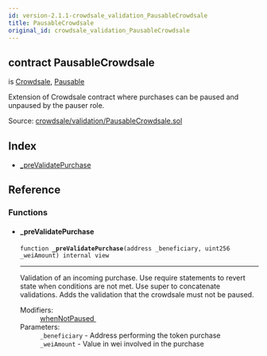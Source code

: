 ```yaml
---
id: version-2.1.1-crowdsale_validation_PausableCrowdsale
title: PausableCrowdsale
original_id: crowdsale_validation_PausableCrowdsale
---
```


<div class="contract-doc"><div class="contract"><h2 class="contract-header"><span class="contract-kind">contract</span> PausableCrowdsale</h2><p class="base-contracts"><span>is</span> <a href="crowdsale_Crowdsale.html">Crowdsale</a><span>, </span><a href="lifecycle_Pausable.html">Pausable</a></p><p class="description">Extension of Crowdsale contract where purchases can be paused and unpaused by the pauser role.</p><div class="source">Source: <a href="https://github.com/OpenZeppelin/zeppelin-solidity/blob/v2.1.1/contracts/crowdsale/validation/PausableCrowdsale.sol" target="_blank">crowdsale/validation/PausableCrowdsale.sol</a></div></div><div class="index"><h2>Index</h2><ul><li><a href="crowdsale_validation_PausableCrowdsale.html#_preValidatePurchase">_preValidatePurchase</a></li></ul></div><div class="reference"><h2>Reference</h2><div class="functions"><h3>Functions</h3><ul><li><div class="item function"><span id="_preValidatePurchase" class="anchor-marker"></span><h4 class="name">_preValidatePurchase</h4><div class="body"><code class="signature">function <strong>_preValidatePurchase</strong><span>(address _beneficiary, uint256 _weiAmount) </span><span>internal </span><span>view </span></code><hr/><div class="description"><p>Validation of an incoming purchase. Use require statements to revert state when conditions are not met. Use super to concatenate validations. Adds the validation that the crowdsale must not be paused.</p></div><dl><dt><span class="label-modifiers">Modifiers:</span></dt><dd><a href="lifecycle_Pausable.html#whenNotPaused">whenNotPaused </a></dd><dt><span class="label-parameters">Parameters:</span></dt><dd><div><code>_beneficiary</code> - Address performing the token purchase</div><div><code>_weiAmount</code> - Value in wei involved in the purchase</div></dd></dl></div></div></li></ul></div></div></div>
